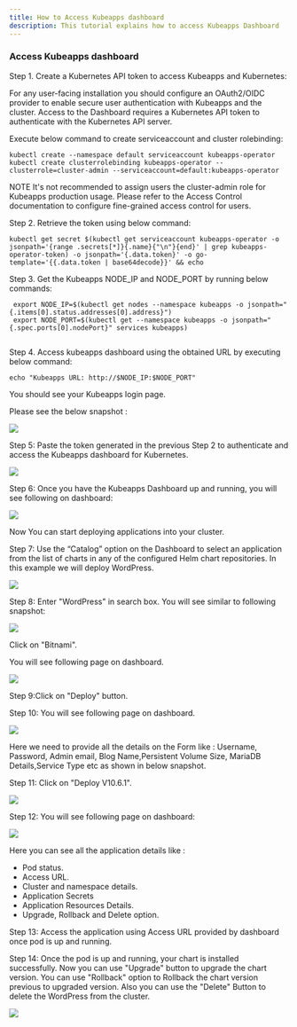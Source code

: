 ```yaml
---
title: How to Access Kubeapps dashboard
description: This tutorial explains how to access Kubeapps Dashboard
---
```



### Access Kubeapps dashboard


Step 1. Create a Kubernetes API token to access Kubeapps and Kubernetes:

For any user-facing installation you should configure an OAuth2/OIDC provider to enable secure user authentication with Kubeapps and the cluster.
Access to the Dashboard requires a Kubernetes API token to authenticate with the Kubernetes API server.

Execute below command to create serviceaccount and cluster rolebinding:

```execute
kubectl create --namespace default serviceaccount kubeapps-operator
kubectl create clusterrolebinding kubeapps-operator --clusterrole=cluster-admin --serviceaccount=default:kubeapps-operator
```

NOTE It's not recommended to assign users the cluster-admin role for Kubeapps production usage. Please refer to the Access Control documentation to configure fine-grained access control for users.

Step 2. Retrieve the token using below command:

```execute
kubectl get secret $(kubectl get serviceaccount kubeapps-operator -o jsonpath='{range .secrets[*]}{.name}{"\n"}{end}' | grep kubeapps-operator-token) -o jsonpath='{.data.token}' -o go-template='{{.data.token | base64decode}}' && echo
```
Step 3. Get the Kubeapps NODE_IP and NODE_PORT by running below commands:


```execute
 export NODE_IP=$(kubectl get nodes --namespace kubeapps -o jsonpath="{.items[0].status.addresses[0].address}")
 export NODE_PORT=$(kubectl get --namespace kubeapps -o jsonpath="{.spec.ports[0].nodePort}" services kubeapps)
 
```


Step 4. Access kubeapps dashboard using the obtained URL by executing below command:

```execute
echo "Kubeapps URL: http://$NODE_IP:$NODE_PORT"
```
You should see your Kubeapps login page.

Please see the below snapshot :

![](_images/kubeapps-login-page.png)


Step 5: Paste the token generated in the previous Step 2 to authenticate and access the Kubeapps dashboard for Kubernetes.

![](_images/token.png)


Step 6: Once you have the Kubeapps Dashboard up and running, you will see following on dashboard:

![](_images/logged-in-dashboard.png)

Now You can start deploying applications into your cluster.


Step 7: Use the “Catalog” option on the Dashboard to select an application from the list of charts in any of the configured Helm chart repositories. In this example we will deploy WordPress.

![](_images/catalog.png)


Step 8: Enter "WordPress" in search box. You will see similar to following snapshot:

![](_images/install-wordpress-chart.png)

Click on "Bitnami".

You will see following page on dashboard.

![](_images/deploy-chart-wordpress.png)


Step 9:Click on "Deploy" button.


Step 10: You will see following page on dashboard. 

![](_images/config.png)

Here we need to provide all the details on the Form like : Username, Password, Admin email, Blog Name,Persistent Volume Size, MariaDB Details,Service Type etc as shown in below snapshot.

Step 11: Click on "Deploy V10.6.1".

![](_images/deploy-button.png)


Step 12: You will see following page on dashboard:

![](_images/installation-details-status.png)

Here you can see all the application details like : 
- Pod status.
- Access URL.
- Cluster and namespace details.
- Application Secrets
- Application Resources Details.
- Upgrade, Rollback and Delete option.


Step 13: Access the application using Access URL provided by dashboard once pod is up and running.

Step 14: Once the pod is up and running, your chart is installed successfully.
Now you can use "Upgrade" button to upgrade the chart version.
You can use "Rollback" option to Rollback the chart version previous to upgraded version.
Also you can use the "Delete" Button to delete the WordPress from the cluster.

![](_images/upgrade-delete-rollback.png)






